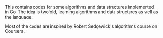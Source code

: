 This contains codes for some algorithms and data structures implemented in Go.
The idea is twofold, learning algorithms and data structures as well as the 
language.

Most of the codes are inspired by Robert Sedgewick's algorithms course on 
Coursera.
